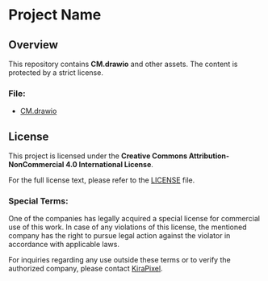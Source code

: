 # Project Name

## Overview
This repository contains **CM.drawio** and other assets. The content is protected by a strict license.

### File:
- [CM.drawio](./CM.drawio)

## License  
This project is licensed under the **Creative Commons Attribution-NonCommercial 4.0 International License**.  

For the full license text, please refer to the [LICENSE](./LICENSE) file.

### Special Terms:
One of the companies has legally acquired a special license for commercial use of this work. In case of any violations of this license, the mentioned company has the right to pursue legal action against the violator in accordance with applicable laws.  

For inquiries regarding any use outside these terms or to verify the authorized company, please contact [KiraPixel](https://github.com/KiraPixel).  
